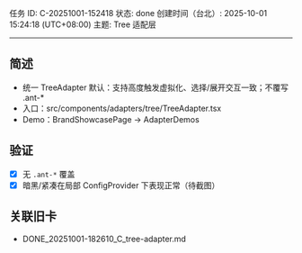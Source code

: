 任务 ID: C-20251001-152418
状态: done
创建时间（台北）: 2025-10-01 15:24:18 (UTC+08:00)
主题: Tree 适配层

---

## 简述
- 统一 TreeAdapter 默认：支持高度触发虚拟化、选择/展开交互一致；不覆写 .ant-*
- 入口：src/components/adapters/tree/TreeAdapter.tsx
- Demo：BrandShowcasePage → AdapterDemos

## 验证
- [x] 无 `.ant-*` 覆盖
- [x] 暗黑/紧凑在局部 ConfigProvider 下表现正常（待截图）

## 关联旧卡
- DONE_20251001-182610_C_tree-adapter.md
